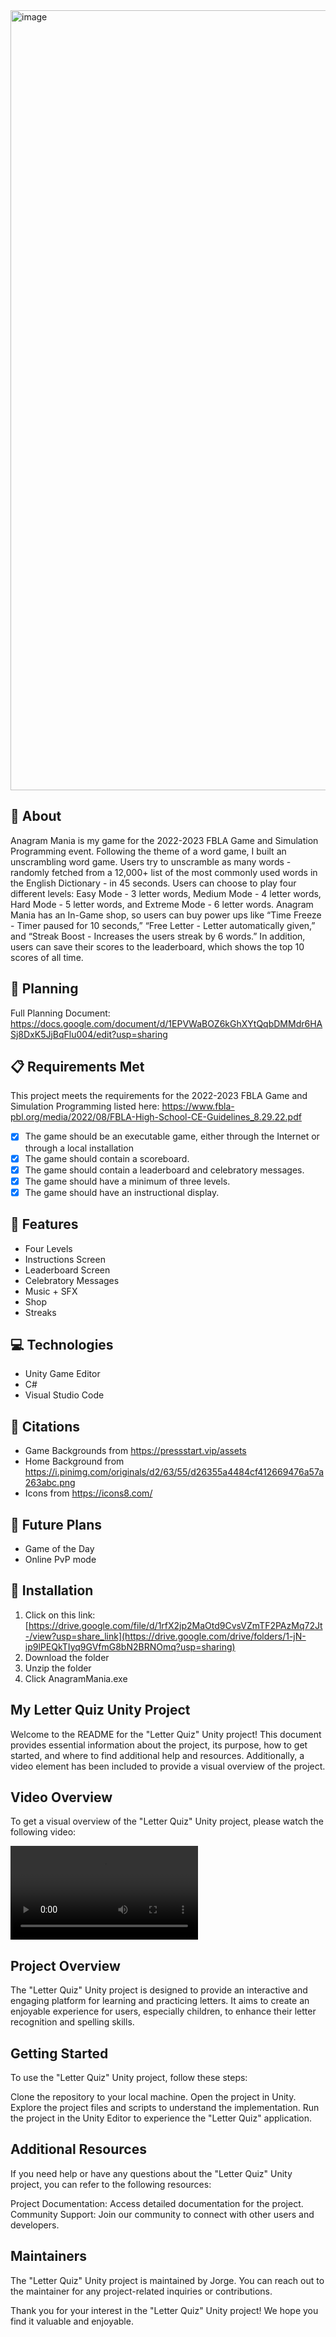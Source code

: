 <img width="1248" alt="image" src="https://user-images.githubusercontent.com/82910597/231650725-65d9e48c-4536-4113-9227-1b3cef8dfc8c.png">

## 🏦 About ##
Anagram Mania is my game for the 2022-2023 FBLA Game and Simulation Programming event. Following the theme of a word game, I built an unscrambling word game. Users try to unscramble as many words - randomly fetched from a 12,000+ list of the most commonly used words in the English Dictionary - in 45 seconds. Users can choose to play four different levels: Easy Mode - 3 letter words, Medium Mode - 4 letter words, Hard Mode - 5 letter words, and Extreme Mode - 6 letter words. Anagram Mania has an In-Game shop, so users can buy power ups like “Time Freeze - Timer paused for 10 seconds,” “Free Letter - Letter automatically given,” and “Streak Boost - Increases the users streak by 6 words.” In addition, users can save their scores to the leaderboard, which shows the top 10 scores of all time. 

## 💭 Planning ##
Full Planning Document: https://docs.google.com/document/d/1EPVWaBOZ6kGhXYtQqbDMMdr6HASj8DxK5JjBqFlu004/edit?usp=sharing
## 📋 Requirements Met ##
This project meets the requirements for the 2022-2023 FBLA Game and Simulation Programming listed here: https://www.fbla-pbl.org/media/2022/08/FBLA-High-School-CE-Guidelines_8.29.22.pdf
- [x] The game should be an executable game, either through the Internet or
through a local installation
- [x] The game should contain a scoreboard.
- [x] The game should contain a leaderboard and celebratory messages.
- [x] The game should have a minimum of three levels.
- [x] The game should have an instructional display.

## 🏅 Features ##
* Four Levels
* Instructions Screen
* Leaderboard Screen
* Celebratory Messages
* Music + SFX
* Shop
* Streaks

## 💻 Technologies ##
* Unity Game Editor
* C#
* Visual Studio Code
## 📜 Citations ##
* Game Backgrounds from https://pressstart.vip/assets
* Home Background from https://i.pinimg.com/originals/d2/63/55/d26355a4484cf412669476a57a263abc.png
* Icons from https://icons8.com/

## 👀 Future Plans ##
* Game of the Day
* Online PvP mode

## 🔧 Installation ##
1. Click on this link: [https://drive.google.com/file/d/1rfX2jp2MaOtd9CvsVZmTF2PAzMq72Jt-/view?usp=share_link](https://drive.google.com/drive/folders/1-jN-ip9lPEQkTIyq9GVfmG8bN2BRNOmq?usp=sharing)
2. Download the folder
3. Unzip the folder
4. Click AnagramMania.exe


## My Letter Quiz Unity Project ##

Welcome to the README for the "Letter Quiz" Unity project! This document provides essential information about the project, its purpose, how to get started, and where to find additional help and resources. Additionally, a video element has been included to provide a visual overview of the project.

## Video Overview ##

To get a visual overview of the "Letter Quiz" Unity project, please watch the following video:

![Video Caption](result/Unity-Letter.wmv)


## Project Overview ##

The "Letter Quiz" Unity project is designed to provide an interactive and engaging platform for learning and practicing letters. It aims to create an enjoyable experience for users, especially children, to enhance their letter recognition and spelling skills.

## Getting Started ##

To use the "Letter Quiz" Unity project, follow these steps:


Clone the repository to your local machine.
Open the project in Unity.
Explore the project files and scripts to understand the implementation.
Run the project in the Unity Editor to experience the "Letter Quiz" application.

## Additional Resources ##

If you need help or have any questions about the "Letter Quiz" Unity project, you can refer to the following resources:


Project Documentation: Access detailed documentation for the project.
Community Support: Join our community to connect with other users and developers.

## Maintainers ##

The "Letter Quiz" Unity project is maintained by Jorge. You can reach out to the maintainer for any project-related inquiries or contributions.


Thank you for your interest in the "Letter Quiz" Unity project! We hope you find it valuable and enjoyable.